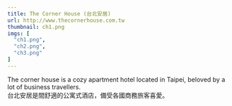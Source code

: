 ```yaml
---
title: The Corner House (台北安居)
url: http://www.thecornerhouse.com.tw
thumbnail: ch1.png
imgs: [
  "ch1.png",
  "ch2.png",
  "ch3.png"
]
---
```

The corner house is a cozy apartment hotel located in Taipei, beloved by a lot of business travellers.<br/>
台北安居是間舒適的公寓式酒店，備受各國商務旅客喜愛。